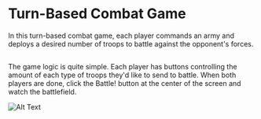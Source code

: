 # Turn-Based Combat Game

In this turn-based combat game, each player commands an army and deploys a desired number of troops to battle against the opponent's forces.

## 

The game logic is quite simple. Each player has buttons controlling the amount of each type of troops they'd like to send to battle. When both players are done, click the Battle! button at the center of the screen and watch the battlefield.

![Alt Text](../frontend/assets/gamePic1.png)
